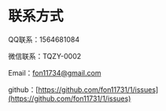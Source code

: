 # 联系方式

QQ联系：1564681084

微信联系：TQZY-0002

Email：[fon11734@gmail.com](mailto:fon11734@gmail.com)

github：[https://github.com/fon11731/1/issues](https://github.com/fon11731/1/issues)


